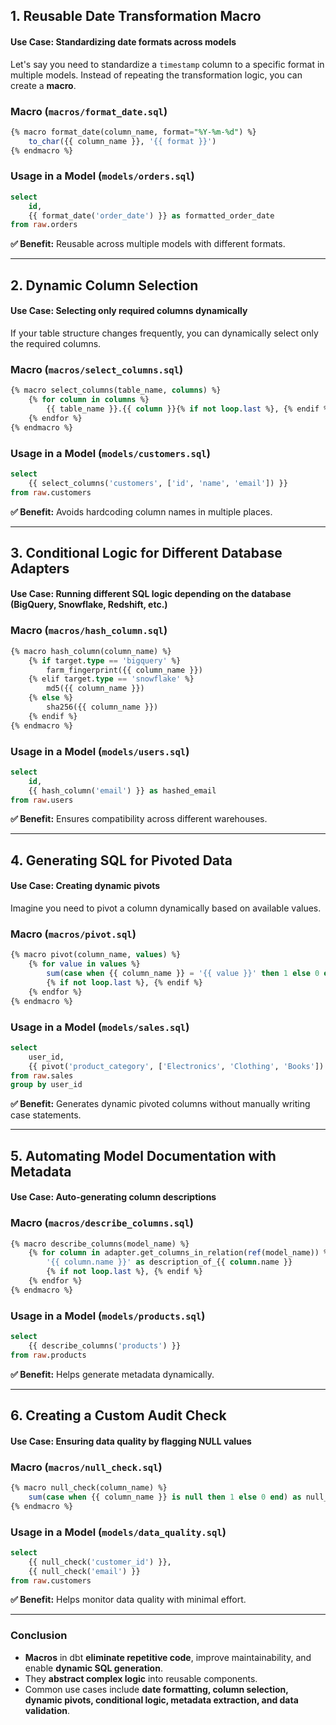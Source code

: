 

## **1. Reusable Date Transformation Macro**
#### **Use Case:** Standardizing date formats across models

Let's say you need to standardize a `timestamp` column to a specific format in multiple models. Instead of repeating the transformation logic, you can create a **macro**.

### **Macro (`macros/format_date.sql`)**
```sql
{% macro format_date(column_name, format="%Y-%m-%d") %}
    to_char({{ column_name }}, '{{ format }}')
{% endmacro %}
```

### **Usage in a Model (`models/orders.sql`)**
```sql
select 
    id, 
    {{ format_date('order_date') }} as formatted_order_date
from raw.orders
```

**✅ Benefit:** Reusable across multiple models with different formats.

---

## **2. Dynamic Column Selection**
#### **Use Case:** Selecting only required columns dynamically

If your table structure changes frequently, you can dynamically select only the required columns.

### **Macro (`macros/select_columns.sql`)**
```sql
{% macro select_columns(table_name, columns) %}
    {% for column in columns %}
        {{ table_name }}.{{ column }}{% if not loop.last %}, {% endif %}
    {% endfor %}
{% endmacro %}
```

### **Usage in a Model (`models/customers.sql`)**
```sql
select 
    {{ select_columns('customers', ['id', 'name', 'email']) }}
from raw.customers
```

**✅ Benefit:** Avoids hardcoding column names in multiple places.

---

## **3. Conditional Logic for Different Database Adapters**
#### **Use Case:** Running different SQL logic depending on the database (BigQuery, Snowflake, Redshift, etc.)

### **Macro (`macros/hash_column.sql`)**
```sql
{% macro hash_column(column_name) %}
    {% if target.type == 'bigquery' %}
        farm_fingerprint({{ column_name }})
    {% elif target.type == 'snowflake' %}
        md5({{ column_name }})
    {% else %}
        sha256({{ column_name }})
    {% endif %}
{% endmacro %}
```

### **Usage in a Model (`models/users.sql`)**
```sql
select 
    id, 
    {{ hash_column('email') }} as hashed_email
from raw.users
```

**✅ Benefit:** Ensures compatibility across different warehouses.

---

## **4. Generating SQL for Pivoted Data**
#### **Use Case:** Creating dynamic pivots

Imagine you need to pivot a column dynamically based on available values.

### **Macro (`macros/pivot.sql`)**
```sql
{% macro pivot(column_name, values) %}
    {% for value in values %}
        sum(case when {{ column_name }} = '{{ value }}' then 1 else 0 end) as {{ value }}
        {% if not loop.last %}, {% endif %}
    {% endfor %}
{% endmacro %}
```

### **Usage in a Model (`models/sales.sql`)**
```sql
select 
    user_id, 
    {{ pivot('product_category', ['Electronics', 'Clothing', 'Books']) }}
from raw.sales
group by user_id
```

**✅ Benefit:** Generates dynamic pivoted columns without manually writing case statements.

---

## **5. Automating Model Documentation with Metadata**
#### **Use Case:** Auto-generating column descriptions

### **Macro (`macros/describe_columns.sql`)**
```sql
{% macro describe_columns(model_name) %}
    {% for column in adapter.get_columns_in_relation(ref(model_name)) %}
        '{{ column.name }}' as description_of_{{ column.name }}
        {% if not loop.last %}, {% endif %}
    {% endfor %}
{% endmacro %}
```

### **Usage in a Model (`models/products.sql`)**
```sql
select 
    {{ describe_columns('products') }}
from raw.products
```

**✅ Benefit:** Helps generate metadata dynamically.

---

## **6. Creating a Custom Audit Check**
#### **Use Case:** Ensuring data quality by flagging NULL values

### **Macro (`macros/null_check.sql`)**
```sql
{% macro null_check(column_name) %}
    sum(case when {{ column_name }} is null then 1 else 0 end) as null_{{ column_name }}
{% endmacro %}
```

### **Usage in a Model (`models/data_quality.sql`)**
```sql
select 
    {{ null_check('customer_id') }},
    {{ null_check('email') }}
from raw.customers
```

**✅ Benefit:** Helps monitor data quality with minimal effort.

---

###  **Conclusion**
- **Macros** in dbt **eliminate repetitive code**, improve maintainability, and enable **dynamic SQL generation**.
- They **abstract complex logic** into reusable components.
- Common use cases include **date formatting, column selection, dynamic pivots, conditional logic, metadata extraction, and data validation**.

